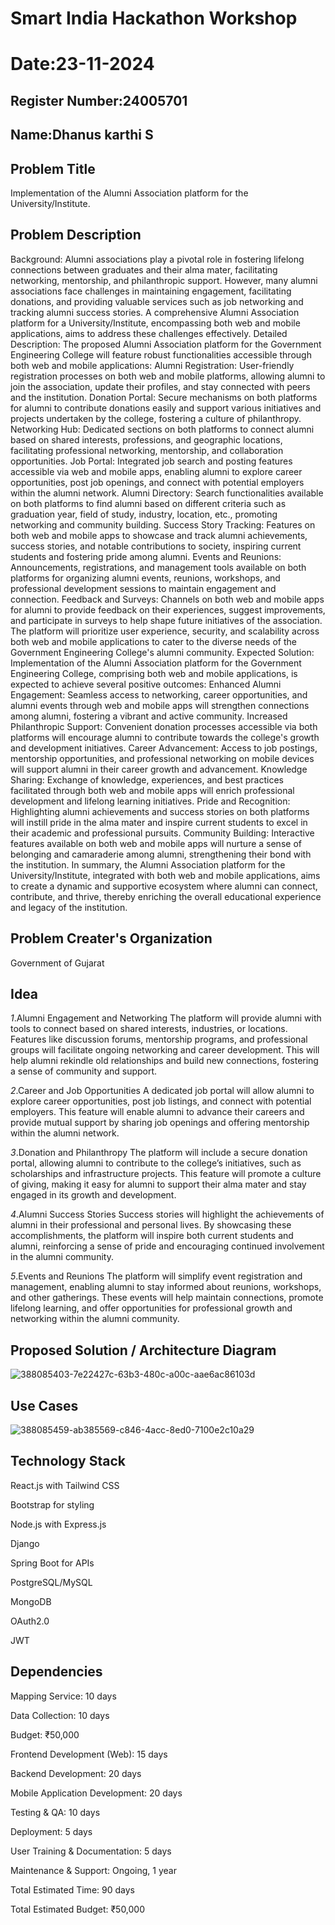 # Smart India Hackathon Workshop
# Date:23-11-2024
## Register Number:24005701
## Name:Dhanus karthi S
## Problem Title
Implementation of the Alumni Association platform for the University/Institute.
## Problem Description
Background: Alumni associations play a pivotal role in fostering lifelong connections between graduates and their alma mater, facilitating networking, mentorship, and philanthropic support. However, many alumni associations face challenges in maintaining engagement, facilitating donations, and providing valuable services such as job networking and tracking alumni success stories. A comprehensive Alumni Association platform for a University/Institute, encompassing both web and mobile applications, aims to address these challenges effectively. Detailed Description: The proposed Alumni Association platform for the Government Engineering College will feature robust functionalities accessible through both web and mobile applications: Alumni Registration: User-friendly registration processes on both web and mobile platforms, allowing alumni to join the association, update their profiles, and stay connected with peers and the institution. Donation Portal: Secure mechanisms on both platforms for alumni to contribute donations easily and support various initiatives and projects undertaken by the college, fostering a culture of philanthropy. Networking Hub: Dedicated sections on both platforms to connect alumni based on shared interests, professions, and geographic locations, facilitating professional networking, mentorship, and collaboration opportunities. Job Portal: Integrated job search and posting features accessible via web and mobile apps, enabling alumni to explore career opportunities, post job openings, and connect with potential employers within the alumni network. Alumni Directory: Search functionalities available on both platforms to find alumni based on different criteria such as graduation year, field of study, industry, location, etc., promoting networking and community building. Success Story Tracking: Features on both web and mobile apps to showcase and track alumni achievements, success stories, and notable contributions to society, inspiring current students and fostering pride among alumni. Events and Reunions: Announcements, registrations, and management tools available on both platforms for organizing alumni events, reunions, workshops, and professional development sessions to maintain engagement and connection. Feedback and Surveys: Channels on both web and mobile apps for alumni to provide feedback on their experiences, suggest improvements, and participate in surveys to help shape future initiatives of the association. The platform will prioritize user experience, security, and scalability across both web and mobile applications to cater to the diverse needs of the Government Engineering College's alumni community. Expected Solution: Implementation of the Alumni Association platform for the Government Engineering College, comprising both web and mobile applications, is expected to achieve several positive outcomes: Enhanced Alumni Engagement: Seamless access to networking, career opportunities, and alumni events through web and mobile apps will strengthen connections among alumni, fostering a vibrant and active community. Increased Philanthropic Support: Convenient donation processes accessible via both platforms will encourage alumni to contribute towards the college's growth and development initiatives. Career Advancement: Access to job postings, mentorship opportunities, and professional networking on mobile devices will support alumni in their career growth and advancement. Knowledge Sharing: Exchange of knowledge, experiences, and best practices facilitated through both web and mobile apps will enrich professional development and lifelong learning initiatives. Pride and Recognition: Highlighting alumni achievements and success stories on both platforms will instill pride in the alma mater and inspire current students to excel in their academic and professional pursuits. Community Building: Interactive features available on both web and mobile apps will nurture a sense of belonging and camaraderie among alumni, strengthening their bond with the institution. In summary, the Alumni Association platform for the University/Institute, integrated with both web and mobile applications, aims to create a dynamic and supportive ecosystem where alumni can connect, contribute, and thrive, thereby enriching the overall educational experience and legacy of the institution.
## Problem Creater's Organization
Government of Gujarat

## Idea

*1*.Alumni Engagement and Networking
The platform will provide alumni with tools to connect based on shared interests, industries, or locations. Features like discussion forums, mentorship programs, and professional groups will facilitate ongoing networking and career development. This will help alumni rekindle old relationships and build new connections, fostering a sense of community and support.

*2*.Career and Job Opportunities
A dedicated job portal will allow alumni to explore career opportunities, post job listings, and connect with potential employers. This feature will enable alumni to advance their careers and provide mutual support by sharing job openings and offering mentorship within the alumni network.

*3*.Donation and Philanthropy
The platform will include a secure donation portal, allowing alumni to contribute to the college’s initiatives, such as scholarships and infrastructure projects. This feature will promote a culture of giving, making it easy for alumni to support their alma mater and stay engaged in its growth and development.

*4*.Alumni Success Stories
Success stories will highlight the achievements of alumni in their professional and personal lives. By showcasing these accomplishments, the platform will inspire both current students and alumni, reinforcing a sense of pride and encouraging continued involvement in the alumni community.

*5*.Events and Reunions
The platform will simplify event registration and management, enabling alumni to stay informed about reunions, workshops, and other gatherings. These events will help maintain connections, promote lifelong learning, and offer opportunities for professional growth and networking within the alumni community.

## Proposed Solution / Architecture Diagram

![388085403-7e22427c-63b3-480c-a00c-aae6ac86103d](https://github.com/user-attachments/assets/a3e31dea-0aa9-4e96-b462-6717becea323)

## Use Cases

![388085459-ab385569-c846-4acc-8ed0-7100e2c10a29](https://github.com/user-attachments/assets/73f284c9-84f6-446b-a36e-d75f77e748a6)

## Technology Stack

React.js with Tailwind CSS

Bootstrap for styling

Node.js with Express.js

Django

Spring Boot for APIs

PostgreSQL/MySQL

MongoDB

OAuth2.0

JWT

## Dependencies

Mapping Service: 10 days

Data Collection: 10 days

Budget: ₹50,000

Frontend Development (Web): 15 days

Backend Development: 20 days

Mobile Application Development: 20 days

Testing & QA: 10 days

Deployment: 5 days

User Training & Documentation: 5 days

Maintenance & Support: Ongoing, 1 year

Total Estimated Time: 90 days

Total Estimated Budget: ₹50,000
